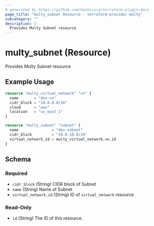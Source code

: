 ```yaml
---
# generated by https://github.com/hashicorp/terraform-plugin-docs
page_title: "multy_subnet Resource - terraform-provider-multy"
subcategory: ""
description: |-
  Provides Multy Subnet resource
---
```


# multy_subnet (Resource)

Provides Multy Subnet resource

## Example Usage

```terraform
resource "multy_virtual_network" "vn" {
  name       = "dev-vn"
  cidr_block = "10.0.0.0/16"
  cloud      = "aws"
  location   = "us_east_1"
}

resource "multy_subnet" "subnet" {
  name               = "dev-subnet"
  cidr_block         = "10.0.10.0/24"
  virtual_network_id = multy_virtual_network.vn.id
}
```

<!-- schema generated by tfplugindocs -->
## Schema

### Required

- `cidr_block` (String) CIDR block of Subnet
- `name` (String) Name of Subnet
- `virtual_network_id` (String) ID of `virtual_network` resource

### Read-Only

- `id` (String) The ID of this resource.


